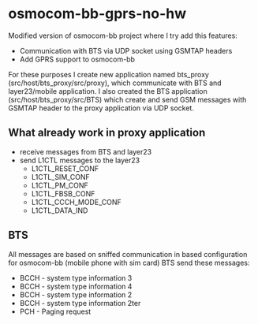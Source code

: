 # osmocom-bb-gprs-no-hw

Modified version of osmocom-bb project where I try add this features:
- Communication with BTS via UDP socket using GSMTAP headers
- Add GPRS support to osmocom-bb

For these purposes I create new application named bts_proxy (src/host/bts_proxy/src/proxy), which communicate with BTS and layer23/mobile application. I also created the BTS application (src/host/bts_proxy/src/BTS) which create and send GSM messages with GSMTAP header to the proxy application via UDP socket. 

## What already work in proxy application
- receive messages from BTS and layer23
- send L1CTL messages to the layer23
  - L1CTL_RESET_CONF
  - L1CTL_SIM_CONF
  - L1CTL_PM_CONF
  - L1CTL_FBSB_CONF
  - L1CTL_CCCH_MODE_CONF
  - L1CTL_DATA_IND
  
## BTS
All messages are based on sniffed communication in based configuration for osmocom-bb (mobile phone with sim card)
BTS send these messages:
- BCCH - system type information 3
- BCCH - system type information 4
- BCCH - system type information 2
- BCCH - system type information 2ter
- PCH - Paging request
